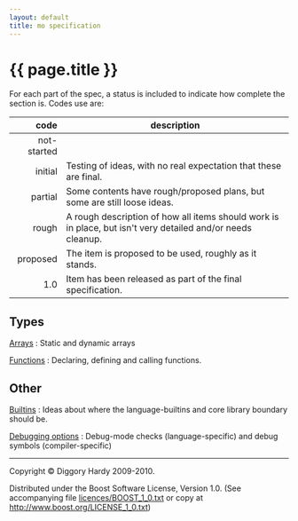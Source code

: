 ```yaml
---
layout: default
title: mo specification
---
```

{{ page.title }}
================

For each part of the spec, a status is included to indicate how complete the section is. Codes use
are:

| code | description |
| ----:| ------------ |
| not-started | |
| initial | Testing of ideas, with no real expectation that these are final. |
| partial | Some contents have rough/proposed plans, but some are still loose ideas. |
| rough | A rough description of how all items should work is in place, but isn't very detailed and/or needs cleanup. |
| proposed | The item is proposed to be used, roughly as it stands. |
| 1.0 | Item has been released as part of the final specification. |


Types
-------

[Arrays](Arrays.html)
:   Static and dynamic arrays

[Functions](functions.html)
:   Declaring, defining and calling functions.


Other
-----------

[Builtins](Builtins.html)
:   Ideas about where the language-builtins and core library boundary should be.

[Debugging options](Debugging-options.html)
:   Debug-mode checks (language-specific) and debug symbols (compiler-specific)

---

Copyright © Diggory Hardy 2009-2010.

Distributed under the Boost Software License, Version 1.0.
(See accompanying file [licences/BOOST_1_0.txt]({{site.root}}/licences/BOOST_1_0.txt) or copy at <http://www.boost.org/LICENSE_1_0.txt>)
